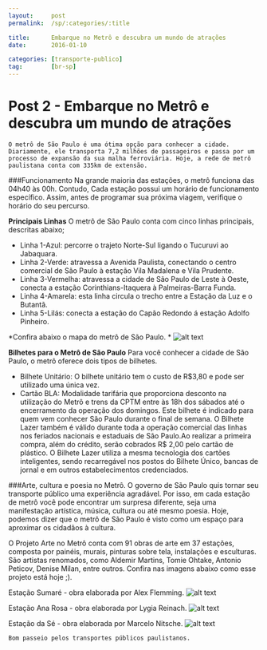 ```yaml
---
layout:     post
permalink:  /sp/:categories/:title

title:      Embarque no Metrô e descubra um mundo de atrações
date:       2016-01-10

categories: [transporte-publico]
tag:        [br-sp]
---
```


# Post 2 - Embarque no Metrô e descubra um mundo de atrações
	O metrô de São Paulo é uma ótima opção para conhecer a cidade. Diariamente, ele transporta 7,2 milhões de passageiros e passa por um processo de expansão da sua malha ferroviária. Hoje, a rede de metrô paulistana conta com 335km de extensão. 
	
###Funcionamento
Na grande maioria das estações, o metrô funciona das 04h40 às 00h.  Contudo, Cada estação possui um horário de funcionamento específico. Assim, antes de programar sua próxima viagem, verifique o horário do seu percurso.  

**Principais Linhas**
O metrô de São Paulo conta com cinco linhas principais, descritas abaixo;
 - Linha 1-Azul: percorre o trajeto Norte-Sul ligando o Tucuruvi ao Jabaquara. 
 - Linha 2-Verde: atravessa a Avenida Paulista, conectando o centro comercial de São Paulo à estação Vila Madalena e Vila Prudente.
 - Linha 3-Vermelha: atravessa a cidade de São Paulo de Leste à Oeste, conecta a estação Corinthians-Itaquera à Palmeiras-Barra Funda. 
 - Linha 4-Amarela: esta linha circula o trecho entre a Estação da Luz e o Butantã. 
 - Linha 5-Lilás: conecta a estação do Capão Redondo á estação Adolfo Pinheiro. 
 
 *Confira abaixo o mapa do metrô de São Paulo. *
![alt text][image4]

**Bilhetes para o Metrô de São Paulo**
Para você conhecer a cidade de São Paulo, o metrô oferece dois tipos de bilhetes. 

 - Bilhete Unitário: O bilhete unitário tem o custo de R$3,80 e pode ser utilizado uma única vez. 
 - Cartão BLA: Modalidade tarifária que proporciona desconto na utilização do Metrô e trens da CPTM entre às 18h dos sábados até o encerramento da operação dos domingos. Este bilhete é indicado para quem vem conhecer São Paulo durante o final de semana. O Bilhete Lazer também é válido durante toda a operação comercial das linhas nos feriados nacionais e estaduais de São Paulo.Ao realizar a primeira compra, além do crédito, serão cobrados R$ 2,00 pelo cartão de plástico. O Bilhete Lazer utiliza a mesma tecnologia dos cartões inteligentes, sendo recarregável nos postos do Bilhete Único, bancas de jornal e em outros estabelecimentos credenciados.
 
 ###Arte, cultura e poesia no Metrô. 
 O governo de São Paulo quis tornar seu transporte público uma experiência agradável. Por isso, em cada estação de metrô você pode encontrar um surpresa diferente, seja uma manifestação artística, música, cultura ou até mesmo poesia. Hoje, podemos dizer que o metrô de São Paulo é visto como um espaço para aproximar os cidadãos à cultura. 

O Projeto Arte no Metrô conta com 91 obras de arte em 37 estações, composta por painéis, murais, pinturas sobre tela, instalações e esculturas. São artistas renomados, como Aldemir Martins, Tomie Ohtake, Antonio Peticov, Denise Milan, entre outros.
Confira nas imagens abaixo como esse projeto está hoje ;). 

Estação Sumaré - obra elaborada por Alex Flemming. 
![alt text][image1]

Estação Ana Rosa - obra elaborada por Lygia Reinach. 
![alt text][image2]

Estação da Sé - obra elaborada por Marcelo Nitsche. 
![alt text][image3]

    Bom passeio pelos transportes públicos paulistanos.



[image1]:     http://i655.photobucket.com/albums/uu273/visoesgeraisdocentro/sumare/02.jpg
[image2]: https://metroartesp.files.wordpress.com/2010/03/foto-1757.jpg
[image3]: https://artenalinha.files.wordpress.com/2012/06/marcelo-nitsche-blog.gif

[image4]: http://i1242.photobucket.com/albums/gg533/rmeier1/mapa-da-rede-2017.jpg
